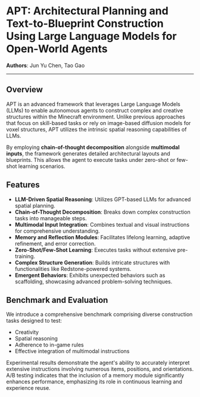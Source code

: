# APT: Architectural Planning and Text-to-Blueprint Construction Using Large Language Models for Open-World Agents

**Authors**: Jun Yu Chen, Tao Gao

---

## Overview

APT is an advanced framework that leverages Large Language Models (LLMs) to enable autonomous agents to construct complex and creative structures within the Minecraft environment. Unlike previous approaches that focus on skill-based tasks or rely on image-based diffusion models for voxel structures, APT utilizes the intrinsic spatial reasoning capabilities of LLMs.

By employing **chain-of-thought decomposition** alongside **multimodal inputs**, the framework generates detailed architectural layouts and blueprints. This allows the agent to execute tasks under zero-shot or few-shot learning scenarios.

## Features

- **LLM-Driven Spatial Reasoning**: Utilizes GPT-based LLMs for advanced spatial planning.
- **Chain-of-Thought Decomposition**: Breaks down complex construction tasks into manageable steps.
- **Multimodal Input Integration**: Combines textual and visual instructions for comprehensive understanding.
- **Memory and Reflection Modules**: Facilitates lifelong learning, adaptive refinement, and error correction.
- **Zero-Shot/Few-Shot Learning**: Executes tasks without extensive pre-training.
- **Complex Structure Generation**: Builds intricate structures with functionalities like Redstone-powered systems.
- **Emergent Behaviors**: Exhibits unexpected behaviors such as scaffolding, showcasing advanced problem-solving techniques.

## Benchmark and Evaluation

We introduce a comprehensive benchmark comprising diverse construction tasks designed to test:

- Creativity
- Spatial reasoning
- Adherence to in-game rules
- Effective integration of multimodal instructions

Experimental results demonstrate the agent's ability to accurately interpret extensive instructions involving numerous items, positions, and orientations. A/B testing indicates that the inclusion of a memory module significantly enhances performance, emphasizing its role in continuous learning and experience reuse.
